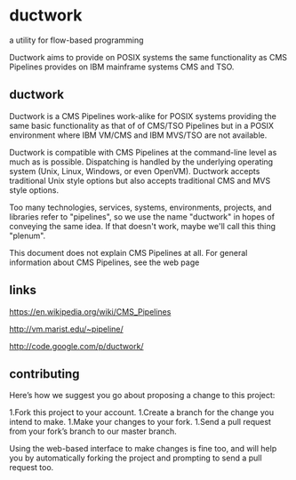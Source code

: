 # ductwork
a utility for flow-based programming

Ductwork aims to provide on POSIX systems the same functionality
as CMS Pipelines provides on IBM mainframe systems CMS and TSO.

## ductwork

Ductwork is a CMS Pipelines work-alike for POSIX systems
providing the same basic functionality as that of of CMS/TSO Pipelines
but in a POSIX environment where IBM VM/CMS and IBM MVS/TSO are not available.

Ductwork is compatible with CMS Pipelines at the command-line level
as much as is possible.  Dispatching is handled by the underlying
operating system (Unix, Linux, Windows, or even OpenVM).
Ductwork accepts traditional Unix style options
but also accepts traditional CMS and MVS style options.

Too many technologies, services, systems, environments, projects, and libraries
refer to "pipelines", so we use the name "ductwork" in hopes of conveying
the same idea. If that doesn't work, maybe we'll call this thing "plenum".

This document does not explain CMS Pipelines at all.  For general
information about CMS Pipelines, see the web page



## links

https://en.wikipedia.org/wiki/CMS_Pipelines

http://vm.marist.edu/~pipeline/

http://code.google.com/p/ductwork/






## contributing

Here’s how we suggest you go about proposing a change to this project:

1.Fork this project to your account.
1.Create a branch for the change you intend to make.
1.Make your changes to your fork.
1.Send a pull request from your fork’s branch to our master branch.

Using the web-based interface to make changes is fine too, and will help you by automatically forking the project and prompting to send a pull request too.









